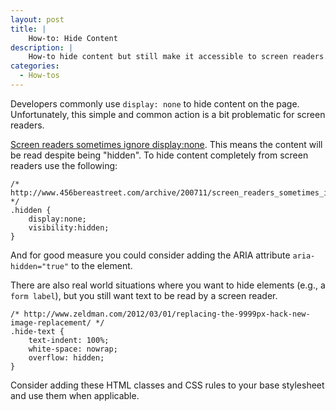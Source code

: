```yaml
---
layout: post
title: |
    How-to: Hide Content
description: |
    How-to hide content but still make it accessible to screen readers.
categories:
  - How-tos
---
```


Developers commonly use `display: none` to hide content on the page. Unfortunately, this simple and common action is a bit problematic for screen readers.

[Screen readers sometimes ignore display:none](http://www.456bereastreet.com/archive/200711/screen_readers_sometimes_ignore_displaynone/). This means the content will be read despite being "hidden". To hide content completely from screen readers use the following:

    /* http://www.456bereastreet.com/archive/200711/screen_readers_sometimes_ignore_displaynone/ */
    .hidden {
        display:none;
        visibility:hidden;
    }

And for good measure you could consider adding the ARIA attribute `aria-hidden="true"` to the element.

There are also real world situations where you want to hide elements (e.g., a `form label`), but you still want text to be read by a screen reader.

    /* http://www.zeldman.com/2012/03/01/replacing-the-9999px-hack-new-image-replacement/ */
    .hide-text {
        text-indent: 100%;
        white-space: nowrap;
        overflow: hidden;
    }

Consider adding these HTML classes and CSS rules to your base stylesheet and use them when applicable.
